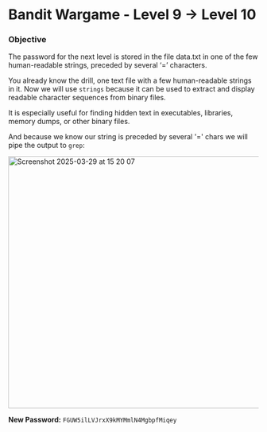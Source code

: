 # Bandit Wargame - Level 9 -> Level 10

### Objective  
The password for the next level is stored in the file data.txt in one of the few human-readable strings, preceded by several ‘=’ characters.

You already know the drill, one text file with a few human-readable strings in it. Now we will use `strings` because it can be used to extract and display readable character sequences from binary files. 

It is especially useful for finding hidden text in executables, libraries, memory dumps, or other binary files.

And because we know our string is preceded by several '=' chars we will pipe the output to `grep`:

<img width="507" alt="Screenshot 2025-03-29 at 15 20 07" src="https://github.com/user-attachments/assets/c06faec4-9edf-43f1-93a4-6ea08ec552e5" />

**New Password:** `FGUW5ilLVJrxX9kMYMmlN4MgbpfMiqey`

